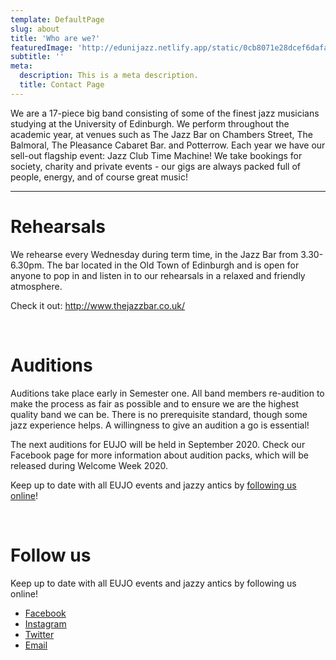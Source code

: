```yaml
---
template: DefaultPage
slug: about
title: 'Who are we?'
featuredImage: 'http://edunijazz.netlify.app/static/0cb8071e28dcef6dafaddce541275a6a/a296c/about.jpg'
subtitle: ''
meta:
  description: This is a meta description.
  title: Contact Page
---
```


We are a 17-piece big band consisting of some of the finest jazz musicians studying at the University of Edinburgh. We perform throughout the academic year, at venues such as The Jazz Bar on Chambers Street, The Balmoral, The Pleasance Cabaret Bar. and Potterrow. Each year we have our sell-out flagship event: Jazz Club Time Machine! We take bookings for society, charity and private events - our gigs are always packed full of people, energy, and of course great music!

---

# Rehearsals

We rehearse every Wednesday during term time, in the Jazz Bar from 3.30-6.30pm. The bar located in the Old Town of Edinburgh and is open for anyone to pop in and listen in to our rehearsals in a relaxed and friendly atmosphere.

Check it out: http://www.thejazzbar.co.uk/

</br>

# Auditions

Auditions take place early in Semester one. All band members re-audition to make the process as fair as possible and to ensure we are the highest quality band we can be. There is no prerequisite standard, though some jazz experience helps. A willingness to give an audition a go is essential!

The next auditions for EUJO will be held in September 2020. Check our Facebook page for more information about audition packs, which will be released during Welcome Week 2020.

Keep up to date with all EUJO events and jazzy antics by [following us online](/contact)!

</br>

# Follow us

Keep up to date with all EUJO events and jazzy antics by following us online!

- [Facebook](http://facebook.com/edunijazz)
- [Instagram](http://instagram.com/edunijazz)
- [Twitter](http://twitter.com/edunijazz)
- [Email](mailto:ed.uni.jazz.orchestra@gmail.com)
